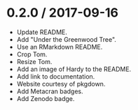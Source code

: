 0.2.0 / 2017-09-16
==================

  * Update README.
  * Add "Under the Greenwood Tree".
  * Use an RMarkdown README.
  * Crop Tom.
  * Resize Tom.
  * Add an image of Hardy to the README.
  * Add link to documentation.
  * Website courtesy of pkgdown.
  * Add Metacran badges.
  * Add Zenodo badge.
